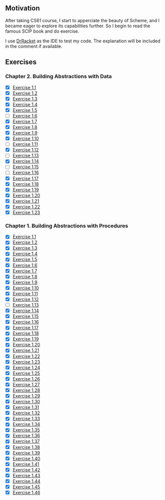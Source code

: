 ## Motivation
After taking CS61 course, I start to apperciate the beauty of Scheme, and I became eager to explore its capabilities further. So I begin to read the famous SCIP book and do exercise.

I use [DrRacket](https://docs.racket-lang.org/drracket/index.html) as the IDE to test my code. The explanation will be included in the comment if available.
## Exercises
### Chapter 2. Building Abstractions with Data
- [x] [Exercise 1.1](./Chapter02/01.rkt)
- [x] [Exercise 1.2](./Chapter02/02.rkt)
- [x] [Exercise 1.3](./Chapter02/03.rkt)
- [x] [Exercise 1.4](./Chapter02/04.rkt)
- [x] [Exercise 1.5](./Chapter02/05.rkt)
- [ ] [Exercise 1.6](./Chapter02/06.rkt)
- [x] [Exercise 1.7](./Chapter02/07.rkt)
- [x] [Exercise 1.8](./Chapter02/08.rkt)
- [x] [Exercise 1.9](./Chapter02/09.rkt)
- [x] [Exercise 1.10](./Chapter02/10.rkt)
- [ ] [Exercise 1.11](./Chapter02/11.rkt)
- [x] [Exercise 1.12](./Chapter02/12.rkt)
- [ ] [Exercise 1.13](./Chapter02/13.rkt)
- [x] [Exercise 1.14](./Chapter02/14.rkt)
- [ ] [Exercise 1.15](./Chapter02/15.rkt)
- [ ] [Exercise 1.16](./Chapter02/16.rkt)
- [x] [Exercise 1.17](./Chapter02/17.rkt)
- [x] [Exercise 1.18](./Chapter02/18.rkt)
- [x] [Exercise 1.19](./Chapter02/19.rkt)
- [x] [Exercise 1.20](./Chapter02/20.rkt)
- [x] [Exercise 1.21](./Chapter02/21.rkt)
- [x] [Exercise 1.22](./Chapter02/22.rkt)
- [x] [Exercise 1.23](./Chapter02/23.rkt)
### Chapter 1. Building Abstractions with Procedures
- [x] [Exercise 1.1](./Chapter01/01.rkt)
- [x] [Exercise 1.2](./Chapter01/02.rkt)
- [x] [Exercise 1.3](./Chapter01/03.rkt)
- [x] [Exercise 1.4](./Chapter01/04.rkt)
- [x] [Exercise 1.5](./Chapter01/05.rkt)
- [x] [Exercise 1.6](./Chapter01/06.rkt)
- [x] [Exercise 1.7](./Chapter01/07.rkt)
- [x] [Exercise 1.8](./Chapter01/08.rkt)
- [x] [Exercise 1.9](./Chapter01/09.rkt)
- [x] [Exercise 1.10](./Chapter01/10.rkt)
- [x] [Exercise 1.11](./Chapter01/11.rkt)
- [x] [Exercise 1.12](./Chapter01/12.rkt)
- [ ] [Exercise 1.13](./Chapter01/13.rkt)
- [x] [Exercise 1.14](./Chapter01/14.rkt)
- [x] [Exercise 1.15](./Chapter01/15.rkt)
- [x] [Exercise 1.16](./Chapter01/16.rkt)
- [x] [Exercise 1.17](./Chapter01/17.rkt)
- [x] [Exercise 1.18](./Chapter01/18.rkt)
- [x] [Exercise 1.19](./Chapter01/19.rkt)
- [x] [Exercise 1.20](./Chapter01/20.rkt)
- [x] [Exercise 1.21](./Chapter01/21.rkt)
- [x] [Exercise 1.22](./Chapter01/22.rkt)
- [x] [Exercise 1.23](./Chapter01/23.rkt)
- [x] [Exercise 1.24](./Chapter01/24.rkt)
- [x] [Exercise 1.25](./Chapter01/25.rkt)
- [x] [Exercise 1.26](./Chapter01/26.rkt)
- [x] [Exercise 1.27](./Chapter01/27.rkt)
- [x] [Exercise 1.28](./Chapter01/28.rkt)
- [x] [Exercise 1.29](./Chapter01/29.rkt)
- [x] [Exercise 1.30](./Chapter01/30.rkt)
- [x] [Exercise 1.31](./Chapter01/31.rkt)
- [x] [Exercise 1.32](./Chapter01/32.rkt)
- [x] [Exercise 1.33](./Chapter01/33.rkt)
- [x] [Exercise 1.34](./Chapter01/34.rkt)
- [x] [Exercise 1.35](./Chapter01/35.rkt)
- [x] [Exercise 1.36](./Chapter01/36.rkt)
- [x] [Exercise 1.37](./Chapter01/37.rkt)
- [x] [Exercise 1.38](./Chapter01/38.rkt)
- [x] [Exercise 1.39](./Chapter01/39.rkt)
- [x] [Exercise 1.40](./Chapter01/40.rkt)
- [x] [Exercise 1.41](./Chapter01/41.rkt)
- [x] [Exercise 1.42](./Chapter01/42.rkt)
- [x] [Exercise 1.43](./Chapter01/43.rkt)
- [x] [Exercise 1.44](./Chapter01/44.rkt)
- [x] [Exercise 1.45](./Chapter01/45.rkt)
- [x] [Exercise 1.46](./Chapter01/46.rkt)
